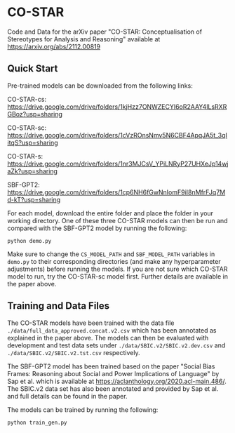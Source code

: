 # CO-STAR
Code and Data for the arXiv paper "CO-STAR: Conceptualisation of Stereotypes for Analysis and Reasoning" available at https://arxiv.org/abs/2112.00819

## Quick Start
Pre-trained models can be downloaded from the following links:

CO-STAR-cs: https://drive.google.com/drive/folders/1kjHzz7ONWZECYI6oR2AAY4lLsRXRGBoz?usp=sharing

CO-STAR-sc: https://drive.google.com/drive/folders/1cVzROnsNmv5N6CBF4ApqJA5t_3qIitqS?usp=sharing

CO-STAR-s: https://drive.google.com/drive/folders/1nr3MJCsV_YPiLNRyP27UHXeJp14wjaZk?usp=sharing

SBF-GPT2: https://drive.google.com/drive/folders/1cp6NH6fGwNnIomF9iI8nMfrFJq7Md-kT?usp=sharing

For each model, download the entire folder and place the folder in your working directory. One of these three CO-STAR models can then be run and compared with the SBF-GPT2 model by running the following:

`python demo.py`

Make sure to change the `CS_MODEL_PATH` and `SBF_MODEL_PATH` variables in `demo.py` to their corresponding directories (and make any hyperparameter adjustments) before running the models. If you are not sure which CO-STAR model to run, try the CO-STAR-sc model first. Further details are available in the paper above.

## Training and Data Files
The CO-STAR models have been trained with the data file `./data/full_data_approved.concat.v2.csv` which has been annotated as explained in the paper above. The models can then be evaluated with development and test data sets under `./data/SBIC.v2/SBIC.v2.dev.csv` and `./data/SBIC.v2/SBIC.v2.tst.csv` respectively.

The SBF-GPT2 model has been trained based on the paper "Social Bias Frames: Reasoning about Social and Power Implications of Language" by Sap et al. which is available at https://aclanthology.org/2020.acl-main.486/. The SBIC.v2 data set has also been annotated and provided by Sap et al. and full details can be found in the paper.

The models can be trained by running the following:

`python train_gen.py`
